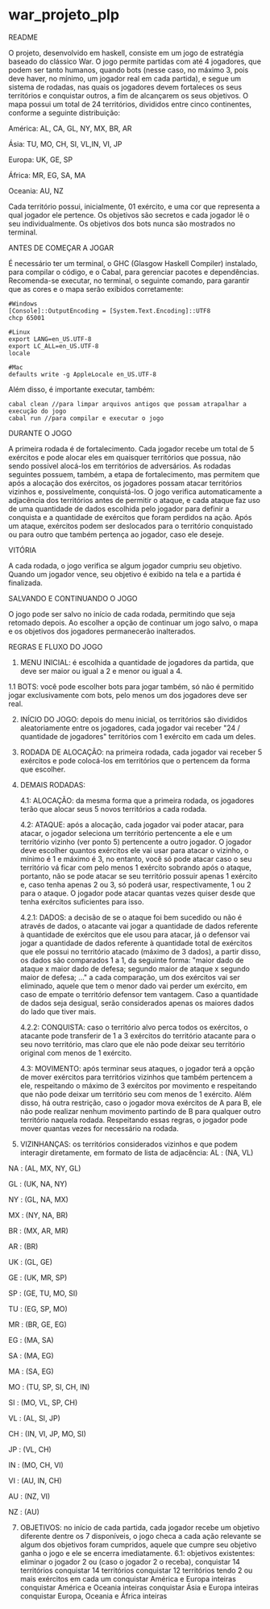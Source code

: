# war_projeto_plp

 README

O projeto, desenvolvido em haskell, consiste em um jogo de estratégia baseado do clássico War. O jogo permite partidas com até 4 jogadores, que podem ser tanto humanos, quando bots (nesse caso, no máximo 3, pois deve haver, no mínimo, um jogador real em cada partida), e segue um sistema de rodadas, nas quais os jogadores devem fortaleces os seus territórios e conquistar outros, a fim de alcançarem os seus objetivos. 
O mapa possui um total de 24 territórios, divididos entre cinco continentes, conforme a seguinte distribuição:

América: AL, CA, GL, NY, MX, BR, AR

Ásia: TU, MO, CH, SI, VL,IN, VI, JP

Europa: UK, GE, SP

África: MR, EG, SA, MA

Oceania: AU, NZ 

Cada território possui, inicialmente, 01 exército, e uma cor que representa a qual jogador ele pertence. 
Os objetivos são secretos e cada jogador lê o seu individualmente. Os objetivos dos bots nunca são mostrados no terminal.


 ANTES DE COMEÇAR A JOGAR

É necessário ter um terminal, o GHC (Glasgow Haskell Compiler) instalado, para compilar o código, e o Cabal, para gerenciar pacotes e dependências.
Recomenda-se executar, no terminal, o seguinte comando, para garantir que as cores e o mapa serão exibidos corretamente:
    
    #Windows
    [Console]::OutputEncoding = [System.Text.Encoding]::UTF8
    chcp 65001

    #Linux
    export LANG=en_US.UTF-8
    export LC_ALL=en_US.UTF-8
    locale

    #Mac
    defaults write -g AppleLocale en_US.UTF-8

Além disso, é importante executar, também:
    
    cabal clean //para limpar arquivos antigos que possam atrapalhar a execução do jogo
    cabal run //para compilar e executar o jogo

 DURANTE O JOGO

A primeira rodada é de fortalecimento. Cada jogador recebe um total de 5 exércitos e pode alocar eles em quaisquer territórios que possua, não sendo possível alocá-los em territórios de adversários.
As rodadas seguintes possuem, também, a etapa de fortalecimento, mas permitem que após a alocação dos exércitos, os jogadores possam atacar territórios vizinhos e, possivelmente, conquistá-los. O jogo verifica automaticamente a adjacência dos territórios antes de permitir o ataque, e cada ataque faz uso de uma quantidade de dados escolhida pelo jogador para definir a conquista e a quantidade de exércitos que foram perdidos na ação. Após um ataque, exércitos podem ser deslocados para o território conquistado ou para outro que também pertença ao jogador, caso ele deseje.

 VITÓRIA 

A cada rodada, o  jogo verifica se algum jogador cumpriu seu objetivo. Quando um jogador vence, seu objetivo é exibido na tela e a partida é finalizada.

 SALVANDO E CONTINUANDO O JOGO 

O jogo pode ser salvo no início de cada rodada, permitindo que seja retomado depois.
Ao escolher a opção de continuar um jogo salvo, o mapa e os objetivos dos jogadores permanecerão inalterados. 

REGRAS E FLUXO DO JOGO

1. MENU INICIAL: é escolhida a quantidade de jogadores da partida, que deve ser maior ou igual a 2 e menor ou igual a 4.
   
 1.1 BOTS: você pode escolher bots para jogar também, só não é permitido jogar exclusivamente com bots, pelo menos um dos jogadores deve ser real.
   
2. INÍCIO DO JOGO: depois do menu inicial, os territórios são divididos aleatoriamente entre os jogadores, cada jogador vai receber "24 / quantidade de jogadores" territórios com 1 exército em cada um deles.
   
3. RODADA DE ALOCAÇÃO: na primeira rodada, cada jogador vai receber 5 exércitos e pode colocá-los em territórios que o pertencem da forma que escolher.
 
4. DEMAIS RODADAS:
   
    4.1: ALOCAÇÃO: da mesma forma que a primeira rodada, os jogadores terão que alocar seus 5 novos territórios a cada rodada.
   
    4.2: ATAQUE: após a alocação, cada jogador vai poder atacar, para atacar, o jogador seleciona um território pertencente a ele e um território vizinho (ver ponto 5) pertencente a outro jogador. O jogador deve escolher quantos exércitos ele vai usar para atacar o vizinho, o mínimo é 1 e máximo é 3, no entanto, você só pode atacar caso o seu território vá ficar com pelo menos 1 exército sobrando após o ataque, portanto, não se pode atacar se seu território possuir apenas 1 exército e, caso tenha apenas 2 ou 3, só poderá usar, respectivamente, 1 ou 2 para o ataque. O jogador pode atacar quantas vezes quiser desde que tenha exércitos suficientes para isso.
   
      4.2.1: DADOS: a decisão de se o ataque foi bem sucedido ou não é através de dados, o atacante vai jogar a quantidade de dados referente à quantidade de exércitos que ele usou para atacar, já o defensor vai jogar a quantidade de dados referente à quantidade total de exércitos que ele possui no território atacado (máximo de 3 dados), a partir disso, os dados são comparados 1 a 1, da seguinte forma: "maior dado de ataque x maior dado de defesa; segundo maior de ataque x segundo maior de defesa; ..." a cada comparação, um dos exércitos vai ser eliminado, aquele que tem o menor dado vai perder um exército, em caso de empate o território defensor tem vantagem. Caso a quantidade de dados seja desigual, serão considerados apenas os maiores dados do lado que tiver mais.
   
      4.2.2: CONQUISTA: caso o território alvo perca todos os exércitos, o atacante pode transferir de 1 a 3 exércitos do território atacante para o seu novo território, mas claro que ele não pode deixar seu território original com menos de 1 exército.
   
    4.3: MOVIMENTO: após terminar seus ataques, o jogador terá a opção de mover exércitos para territórios vizinhos que também pertencem a ele, respeitando o máximo de 3 exércitos por movimento e respeitando que não pode deixar um território seu com menos de 1 exército. Além disso, há outra restrição, caso o jogador mova exércitos de A para B, ele não pode realizar nenhum movimento partindo de B para qualquer outro território naquela rodada. Respeitando essas regras, o jogador pode mover quantas vezes for necessário na rodada.

5. VIZINHANÇAS: os territórios considerados vizinhos e que podem interagir diretamente, em formato de lista de adjacência:
AL : (NA, VL)

NA : (AL, MX, NY, GL)

GL : (UK, NA, NY)

NY : (GL, NA, MX)

MX : (NY, NA, BR)

BR : (MX, AR, MR)

AR : (BR)

UK : (GL, GE)

GE : (UK, MR, SP)

SP : (GE, TU, MO, SI)

TU : (EG, SP, MO)

MR : (BR, GE, EG)

EG : (MA, SA)

SA : (MA, EG)

MA : (SA, EG)

MO : (TU, SP, SI, CH, IN)

SI : (MO, VL, SP, CH)

VL : (AL, SI, JP)

CH : (IN, VI, JP, MO, SI)

JP : (VL, CH)

IN : (MO, CH, VI)

VI : (AU, IN, CH)

AU : (NZ, VI)

NZ : (AU)

7. OBJETIVOS: no início de cada partida, cada jogador recebe um objetivo diferente dentre os 7 disponíveis, o jogo checa a cada ação relevante se algum dos objetivos foram cumpridos, aquele que cumpre seu objetivo ganha o jogo e ele se encerra imediatamente.
 6.1: objetivos existentes:
   eliminar o jogador 2 ou (caso o jogador 2 o receba), conquistar 14 territórios
   conquistar 14 territórios
   conquistar 12 territórios tendo 2 ou mais exércitos em cada um
   conquistar América e Europa inteiras
   conquistar América e Oceania inteiras
   conquistar Ásia e Europa inteiras
   conquistar Europa, Oceania e África inteiras
   




